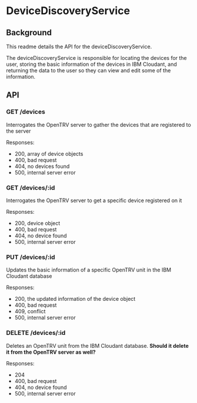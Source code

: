 # DeviceDiscoveryService

## Background

This readme details the API for the deviceDiscoveryService.

The deviceDiscoveryService is responsible for locating the devices for the user, storing the basic information of the devices in IBM Cloudant, and returning the data to the user so they can view and edit some of the information.


## API

### GET /devices

Interrogates the OpenTRV server to gather the devices that are registered to the server

Responses:
- 200, array of device objects
- 400, bad request
- 404, no devices found
- 500, internal server error

### GET /devices/:id

Interrogates the OpenTRV server to get a specific device registered on it

Responses:
- 200, device object
- 400, bad request
- 404, no device found
- 500, internal server error

### PUT /devices/:id

Updates the basic information of a specific OpenTRV unit in the IBM Cloudant database

Responses:
- 200, the updated information of the device object
- 400, bad request
- 409, conflict
- 500, internal server error

### DELETE /devices/:id

Deletes an OpenTRV unit from the IBM Cloudant database.
__Should it delete it from the OpenTRV server as well?__  
 
Responses:
- 204
- 400, bad request
- 404, no device found
- 500, internal server error
